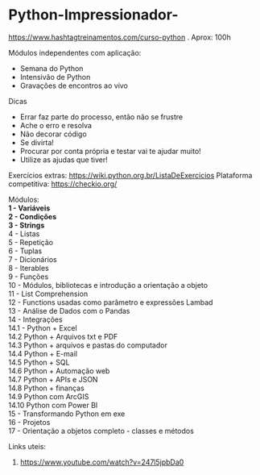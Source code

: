 # Python-Impressionador-
https://www.hashtagtreinamentos.com/curso-python . Aprox: 100h

Módulos independentes com aplicação:
  - Semana do Python
  - Intensivão de Python
  - Gravações de encontros ao vivo

Dicas
- Errar faz parte do processo, então não se frustre
- Ache o erro e resolva
- Não decorar código
- Se divirta!
- Procurar por conta própria e testar vai te ajudar muito!
- Utilize as ajudas que tiver!

Exercícios extras: https://wiki.python.org.br/ListaDeExercicios
Plataforma competitiva: https://checkio.org/

Módulos:<br>
**1 - Variáveis**<br>
**2 - Condições**<br>
**3 - Strings**<br>
4 - Listas<br>
5 - Repetição<br>
6 - Tuplas<br>
7 - Dicionários<br>
8 - Iterables<br>
9 - Funções<br>
10 - Módulos, bibliotecas e introdução a orientação a objeto<br>
11 - List Comprehension<br>
12 - Functions usadas como parâmetro e expressões Lambad<br>
13 - Análise de Dados com o Pandas<br>
14 - Integrações<br>
  14.1 - Python + Excel<br>
  14.2 Python + Arquivos txt e PDF<br>
  14.3 Python + arquivos e pastas do computador<br>
  14.4 Python + E-mail<br>
  14.5 Python + SQL<br>
  14.6 Python + Automação web<br>
  14.7 Python + APIs e JSON<br>
  14.8 Python + finanças<br>
  14.9 Python com ArcGIS<br>
  14.10 Python com Power BI<br>
15 - Transformando Python em exe<br>
16 - Projetos<br>
17 - Orientação a objetos completo - classes e métodos<br>

Links uteis:<br>
1. https://www.youtube.com/watch?v=247l5jpbDa0<br>
